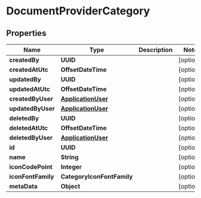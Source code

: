 

# DocumentProviderCategory


## Properties

Name | Type | Description | Notes
------------ | ------------- | ------------- | -------------
**createdBy** | **UUID** |  |  [optional]
**createdAtUtc** | **OffsetDateTime** |  |  [optional]
**updatedBy** | **UUID** |  |  [optional]
**updatedAtUtc** | **OffsetDateTime** |  |  [optional]
**createdByUser** | [**ApplicationUser**](ApplicationUser.md) |  |  [optional]
**updatedByUser** | [**ApplicationUser**](ApplicationUser.md) |  |  [optional]
**deletedBy** | **UUID** |  |  [optional]
**deletedAtUtc** | **OffsetDateTime** |  |  [optional]
**deletedByUser** | [**ApplicationUser**](ApplicationUser.md) |  |  [optional]
**id** | **UUID** |  |  [optional]
**name** | **String** |  |  [optional]
**iconCodePoint** | **Integer** |  |  [optional]
**iconFontFamily** | **CategoryIconFontFamily** |  |  [optional]
**metaData** | **Object** |  |  [optional]



